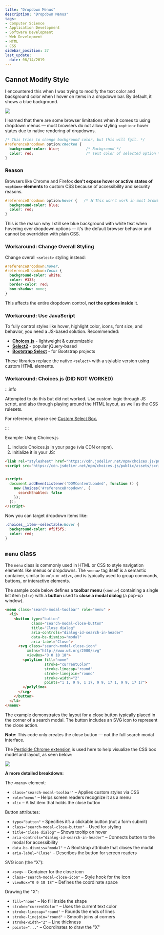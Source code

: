 ```yaml
---
title: "Dropdown Menus"
description: "Dropdown Menus"
tags: 
- Computer Science
- Application Development
- Software Development
- Web Development
- HTML
- CSS
sidebar_position: 27
last_update:
  date: 06/14/2019
---
```


## Cannot Modify Style 

I encountered this when I was trying to modify the text color and background color when I hover on items in a dropdown bar. By default, it shows a blue background.

![](/gif/docs/css-notes-dropdown-menu.gif)

I learned that there are some browser limitations when it comes to using dropdown menus — most browsers do not allow styling `<option>` hover states due to native rendering of dropdowns. 

```css
/* This tries to change background color, but this will fgil. */
#referenceDropdown option:checked {
  background-color: blue;            /* Background */
  color: red;                        /* Text color of selected option */
} 
```

### Reason 

Browsers like Chrome and Firefox **don't expose hover or active states of `<option>` elements** to custom CSS because of accessibility and security reasons. 

```css
#referenceDropdown option:hover {   /* ❌ This won't work in most browsers */
  background-color: blue;            
  color: red;                        
}
```

This is the reason why I still see blue background with white text when hovering over dropdown options — it's the default browser behavior and cannot be overridden with plain CSS.

### Workaround: Change Overall Styling 

Change overall `<select>` styling instead:

```css
#referenceDropdown:hover,
#referenceDropdown:focus {
  background-color: white;
  color: #333;
  border-color: red;
  box-shadow: none;
}
```

This affects the entire dropdown control, **not the options inside** it.

### Workaround: Use JavaScript 

To fully control styles like hover, highlight color, icons, font size, and behavior, you need a JS-based solution. Recommended:

- **[Choices.js](https://github.com/Choices-js/Choices)** - lightweight & customizable
- **[Select2](https://select2.org/)** - popular jQuery-based
- **[Bootstrap Select](https://developer.snapappointments.com/bootstrap-select/)** - for Bootstrap projects

These libraries replace the native `<select>` with a stylable version using custom HTML elements.

### Workaround: Choices.js (DID NOT WORKED)

:::info

Attempted to do this but did not worked. Use custom logic through JS script, and also through playing around the HTML layout, as well as the CSS rulesets.

For reference, please see [Custom Select Box.](https://www.w3schools.com/howto/howto_custom_select.asp)

:::

Example: Using Choices.js

1. Include Choices.js in your page (via CDN or npm).
2. Initialize it in your JS:

```html
<link rel="stylesheet" href="https://cdn.jsdelivr.net/npm/choices.js/public/assets/styles/choices.min.css">
<script src="https://cdn.jsdelivr.net/npm/choices.js/public/assets/scripts/choices.min.js"></script>


<script>
  document.addEventListener('DOMContentLoaded', function () {
    new Choices('#referenceDropdown', {
      searchEnabled: false
    });
  });
</script>
```

Now you can target dropdown items like:

```css
.choices__item--selectable:hover {
  background-color: #f5f5f5;
  color: red;
}
```


## `menu` class

The `menu` class is commonly used in HTML or CSS to style navigation elements like menus or dropdowns. The `<menu>` tag itself is a semantic container, similar to `<ul>` or `<div>`, and is typically used to group commands, buttons, or interactive elements.

The sample code below defines a **toolbar menu** (`<menu>`) containing a single list item (`<li>`) with a **button** used to **close a modal dialog** (a pop-up window).

```html
<menu class="search-modal-toolbar" role="menu" >
  <li>
    <button type="button" 
            class="search-modal-close-button" 
            title="Close dialog" 
            aria-controls="dialog-id-search-in-header" 
            data-bs-dismiss="modal" 
            aria-label="Close">
      <svg class="search-modal-close-icon" 
          xmlns="http://www.w3.org/2000/svg" 
          viewBox="0 0 18 18">
        <polyline fill="none" 
                  stroke="currentColor" 
                  stroke-linecap="round" 
                  stroke-linejoin="round" 
                  stroke-width="2" 
                  points="1 1, 9 9, 1 17, 9 9, 17 1, 9 9, 17 17">
        </polyline>
      </svg>
    </button>
  </li>
</menu> 
```


The example demonstrates the layout for a close button typically placed in the corner of a search modal. The button includes an SVG icon to represent the close action.  

**Note:** This code only creates the close button — not the full search modal interface.

The [Pesticide Chrome extension](https://chromewebstore.google.com/detail/jeebpgmphhagpecfiophljpkhncoajcg?utm_source=item-share-cb) is used here to help visualize the CSS box model and layout, as seen below:

<div class="img-center"> 

![](/gif/docs/css-search-modal-as-example.gif)

</div>

**A more detailed breakdown:**



The `<menu>` element:

- `class="search-modal-toolbar"` – Applies custom styles via CSS  
- `role="menu"` – Helps screen readers recognize it as a menu  
- `<li>` – A list item that holds the close button  

Button attributes:

- `type="button"` – Specifies it’s a clickable button (not a form submit)  
- `class="search-modal-close-button"` – Used for styling  
- `title="Close dialog"` – Shows tooltip on hover  
- `aria-controls="dialog-id-search-in-header"` – Connects button to the modal for accessibility  
- `data-bs-dismiss="modal"` – A Bootstrap attribute that closes the modal  
- `aria-label="Close"` – Describes the button for screen readers  

SVG icon (the “X”):

- `<svg>` – Container for the close icon  
- `class="search-modal-close-icon"` – Style hook for the icon  
- `viewBox="0 0 18 18"` – Defines the coordinate space  

Drawing the "X":

- `fill="none"` – No fill inside the shape  
- `stroke="currentColor"` – Uses the current text color  
- `stroke-linecap="round"` – Rounds the ends of lines  
- `stroke-linejoin="round"` – Smooth joins at corners  
- `stroke-width="2"` – Line thickness  
- `points="..."` – Coordinates to draw the "X"



